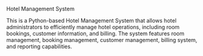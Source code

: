 Hotel Management System

This is a Python-based Hotel Management System that allows hotel administrators to efficiently manage hotel operations, including room bookings, customer information, and billing. The system features room management, booking management, customer management, billing system, and reporting capabilities.
